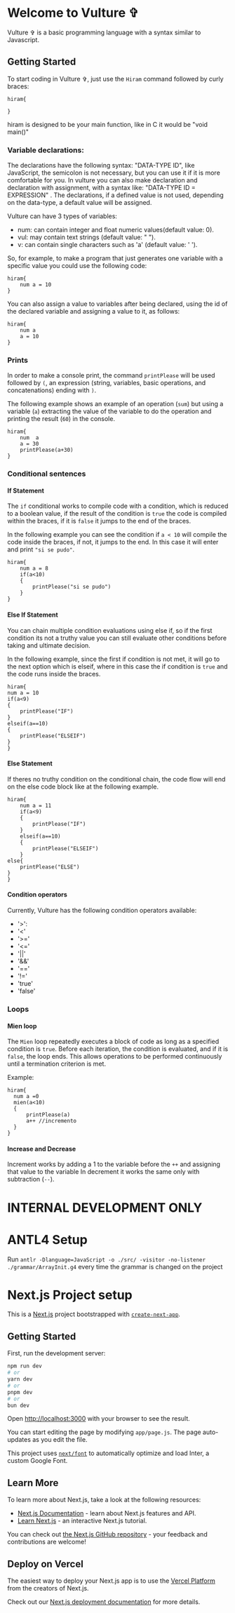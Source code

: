 Welcome to Vulture ✞
=========================================

Vulture ✞ is a basic programming language with a syntax similar to Javascript.

## Getting Started
To start coding in Vulture ✞, just use the `Hiram` command followed by curly braces:
```
hiram{

}
```

hiram is designed to be your main function, like in C it would be "void main()"

### **Variable declarations:**

The declarations have the following syntax:
"DATA-TYPE ID", like JavaScript, the semicolon is not necessary, but you can use it if it is more comfortable for you.
In vulture you can also make declaration and declaration with assignment, with a syntax like:
"DATA-TYPE ID = EXPRESSION" .
The declarations, if a defined value is not used, depending on the data-type, a default value will be assigned.

Vulture can have 3 types of variables:
* num: can contain integer and float numeric values(default value: 0).
* vul:  may contain text strings (default value: " ").
* v: can contain single characters such as 'a' (default value: ' ').

So, for example, to make a program that just generates one variable with a specific value you could use the following code:
```
hiram{
    num a = 10
}
```
You can also assign a value to variables after being declared, using the id of the declared variable and assigning a value to it, as follows:
```
hiram{
    num a 
	a = 10
}
```
### **Prints**
In order to make a console print, the command `printPlease` will be used followed by `(`, an expression (string, variables, basic operations, and concatenations) ending with `)`.

The following example shows an example of an operation (`sum`) but using a variable (`a`) extracting the value of the variable to do the operation and printing the result (`60`) in the console.
```
hiram{
	num  a
	a = 30
	printPlease(a+30)
}
```
### **Conditional sentences**
#### If Statement
The `if` conditional works to compile code with a condition, which is reduced to a boolean value, if the result of the condition is `true` the code is compiled within the braces, if it is `false` it jumps to the end of the braces.

In the following example you can see the condition if `a < 10` will compile the code inside the braces, if not, it jumps to the end. In this case it will enter and print `"si se pudo"`.

```
hiram{
	num a = 8
	if(a<10)
	{
		printPlease("si se pudo")
	}
}
```
#### Else If Statement
You can chain multiple condition evaluations using else if, so if the first condition its not a truthy value you can still evaluate other conditions before taking and ultimate decision.

In the following example, since the first if condition is not met, it will go to the next option which is elseif, where in this case the if condition is `true` and the code runs inside the braces.

```
hiram{
num a = 10
if(a<9)
{
	printPlease("IF")
}
elseif(a==10)
{
	printPlease("ELSEIF")
}
}
```
#### Else Statement
If theres no truthy condition on the conditional chain, the code flow will end on the else code block like at the following example.
```
hiram{
	num a = 11
	if(a<9)
	{
		printPlease("IF")
	}
	elseif(a==10)
	{
		printPlease("ELSEIF")
	}
else{
	printPlease("ELSE")
}
}
```
#### Condition operators
Currently, Vulture has the following condition operators available:
- '>':
- '<'
- '>='
- '<='
- '||'
- '&&'
- '=='
- '!='
- 'true'
- 'false'

### **Loops**
#### Mien loop
The `Mien` loop repeatedly executes a block of code as long as a specified condition is `true`. Before each iteration, the condition is evaluated, and if it is `false`, the loop ends. This allows operations to be performed continuously until a termination criterion is met.

Example:
  ```
  hiram{
  	num a =0
	mien(a<10)
	{
		printPlease(a)
		a++ //incremento
	}
  }
```
  #### Increase and Decrease

Increment works by adding a 1 to the variable before the `++` and assigning that value to the variable
In decrement it works the same only with subtraction (`--`).
# INTERNAL DEVELOPMENT ONLY

ANTL4 Setup
===========
Run `antlr -Dlanguage=JavaScript -o ./src/ -visitor -no-listener ./grammar/ArrayInit.g4` every time the grammar is changed on the project

Next.js Project setup
=====================
This is a [Next.js](https://nextjs.org/) project bootstrapped with [`create-next-app`](https://github.com/vercel/next.js/tree/canary/packages/create-next-app).

## Getting Started

First, run the development server:

```bash
npm run dev
# or
yarn dev
# or
pnpm dev
# or
bun dev
```

Open [http://localhost:3000](http://localhost:3000) with your browser to see the result.

You can start editing the page by modifying `app/page.js`. The page auto-updates as you edit the file.

This project uses [`next/font`](https://nextjs.org/docs/basic-features/font-optimization) to automatically optimize and load Inter, a custom Google Font.

## Learn More

To learn more about Next.js, take a look at the following resources:

- [Next.js Documentation](https://nextjs.org/docs) - learn about Next.js features and API.
- [Learn Next.js](https://nextjs.org/learn) - an interactive Next.js tutorial.

You can check out [the Next.js GitHub repository](https://github.com/vercel/next.js/) - your feedback and contributions are welcome!

## Deploy on Vercel

The easiest way to deploy your Next.js app is to use the [Vercel Platform](https://vercel.com/new?utm_medium=default-template&filter=next.js&utm_source=create-next-app&utm_campaign=create-next-app-readme) from the creators of Next.js.

Check out our [Next.js deployment documentation](https://nextjs.org/docs/deployment) for more details.
